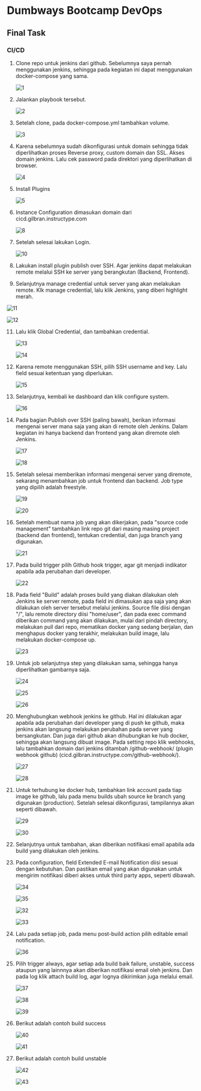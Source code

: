 # Dumbways Bootcamp DevOps
## Final Task

### CI/CD

1. Clone repo untuk jenkins dari github. Sebelumnya saya pernah menggunakan jenkins, sehingga pada kegiatan ini dapat menggunakan docker-compose yang sama.
   
   ![1](/FinalTask/CICD/IMG/1.png)

2. Jalankan playbook tersebut.
   
   ![2](/FinalTask/CICD/IMG/2.png)
   
3. Setelah clone, pada docker-compose.yml tambahkan volume.
   
   ![3](/FinalTask/CICD/IMG/3.png)

4. Karena sebelumnya sudah dikonfigurasi untuk domain sehingga tidak diperlihatkan proses Reverse proxy, custom domain dan SSL. Akses domain jenkins. Lalu cek password pada direktori yang diperlihatkan di browser.
   
   ![4](/FinalTask/CICD/IMG/4.png)

5. Install Plugins
   
   ![5](/FinalTask/CICD/IMG/5.png)

6. Instance Configuration dimasukan domain dari cicd.gilbran.instructype.com
   
   ![8](/FinalTask/CICD/IMG/8.png)

7. Setelah selesai lakukan Login.
   
   ![10](/FinalTask/CICD/IMG/10.png)

8. Lakukan install plugin publish over SSH. Agar jenkins dapat melakukan remote melalui SSH ke server yang berangkutan (Backend, Frontend).
   
9.  Selanjutnya manage credential untuk server yang akan melakukan remote. Klk manage credential, lalu klik Jenkins, yang diberi highlight merah.
   
   ![11](/FinalTask/CICD/IMG/11.png)

   ![12](/FinalTask/CICD/IMG/12.png)

11. Lalu klik Global Credential, dan tambahkan credential.
    
    ![13](/FinalTask/CICD/IMG/13.png)

    ![14](/FinalTask/CICD/IMG/14.png)

12. Karena remote menggunakan SSH, pilih SSH username and key. Lalu field sesuai ketentuan yang diperlukan.
    
    ![15](/FinalTask/CICD/IMG/15.png)

13. Selanjutnya, kembali ke dashboard dan klik configure system. 
    
    ![16](/FinalTask/CICD/IMG/16.png)

14. Pada bagian Publish over SSH (paling bawah), berikan informasi mengenai server mana saja yang akan di remote oleh Jenkins. Dalam kegiatan ini hanya backend dan frontend yang akan diremote oleh Jenkins.
    
    ![17](/FinalTask/CICD/IMG/17.png)

    ![18](/FinalTask/CICD/IMG/18.png)

15. Setelah selesai memberikan informasi mengenai server yang diremote, sekarang menambahkan job untuk frontend dan backend. Job type yang dipilih adalah freestyle.
    
    ![19](/FinalTask/CICD/IMG/19.png)

    ![20](/FinalTask/CICD/IMG/20.png)
    
16. Setelah membuat nama job yang akan dikerjakan, pada "source code management" tambahkan link repo git dari masing masing project (backend dan frontend), tentukan credential, dan juga branch yang digunakan.
    
    ![21](/FinalTask/CICD/IMG/21.png)

17. Pada build trigger pilih Github hook trigger, agar git menjadi indikator apabila ada perubahan dari developer.
    
    ![22](/FinalTask/CICD/IMG/22.png)

18. Pada field "Build" adalah proses build yang diakan dilakukan oleh Jenkins ke server remote, pada field ini dimasukan apa saja yang akan dilakukan oleh server tersebut melalui jenkins. Source file diisi dengan "/", lalu remote directory diisi "home/user", dan pada exec command diberikan command yang akan dilakukan, mulai dari pindah directory, melakukan pull dari repo, mematikan docker yang sedang berjalan, dan menghapus docker yang terakhir, melakukan build image, lalu melakukan docker-compose up. 
    
    ![23](/FinalTask/CICD/IMG/23.png)

19. Untuk job selanjutnya step yang dilakukan sama, sehingga hanya diperlihatkan gambarnya saja.
    
    ![24](/FinalTask/CICD/IMG/24.png)

    ![25](/FinalTask/CICD/IMG/25.png)

    ![26](/FinalTask/CICD/IMG/26.png)

20. Menghubungkan webhook jenkins ke github. Hal ini dilakukan agar apabila ada perubahan dari developer yang di push ke github, maka jenkins akan langsung melakukan perubahan pada server yang bersangkutan. Dan juga dari github akan dihubungkan ke hub docker, sehingga akan langsung dibuat image. Pada setting repo klik webhooks, lalu tambahkan domain dari jenkins ditambah /github-webhook/ (plugin webhook github) (cicd.gilbran.instructype.com/github-webhook/).
    
    ![27](/FinalTask/CICD/IMG/27.png)

    ![28](/FinalTask/CICD/IMG/28.png)

21. Untuk terhubung ke docker hub, tambahkan link account pada tiap image ke github, lalu pada menu builds ubah source ke branch yang digunakan (production). Setelah selesai dikonfigurasi, tampilannya akan seperti dibawah.
    
    ![29](/FinalTask/CICD/IMG/29.png)

    ![30](/FinalTask/CICD/IMG/30.png)

22. Selanjutnya untuk tambahan, akan diberikan notifikasi email apabila ada build yang dilakukan oleh jenkins. 
23. Pada configuration, field Extended E-mail Notification diisi sesuai dengan kebutuhan. Dan pastikan email yang akan digunakan untuk mengirim notifikasi diberi akses untuk third party apps, seperti dibawah.
    
    ![34](/FinalTask/CICD/IMG/34.png)

    ![35](/FinalTask/CICD/IMG/35.png)

    ![32](/FinalTask/CICD/IMG/32.png)

    ![33](/FinalTask/CICD/IMG/33.png)

24. Lalu pada setiap job, pada menu post-build action pilih editable email notification. 
    
    ![36](/FinalTask/CICD/IMG/36.png)

25. Pilih trigger always, agar setiap ada build baik failure, unstable, success ataupun yang lainnnya akan diberikan notifikasi email oleh jenkins. Dan pada log klik attach build log, agar lognya dikirimkan juga melalui email.
    
    ![37](/FinalTask/CICD/IMG/37.png)

    ![38](/FinalTask/CICD/IMG/38.png)

    ![39](/FinalTask/CICD/IMG/39.png)

26. Berikut adalah contoh build success
    
    ![40](/FinalTask/CICD/IMG/40.png)

    ![41](/FinalTask/CICD/IMG/41.png)

27. Berikut adalah contoh build unstable
    
    ![42](/FinalTask/CICD/IMG/42.png)

    ![43](/FinalTask/CICD/IMG/43.png)